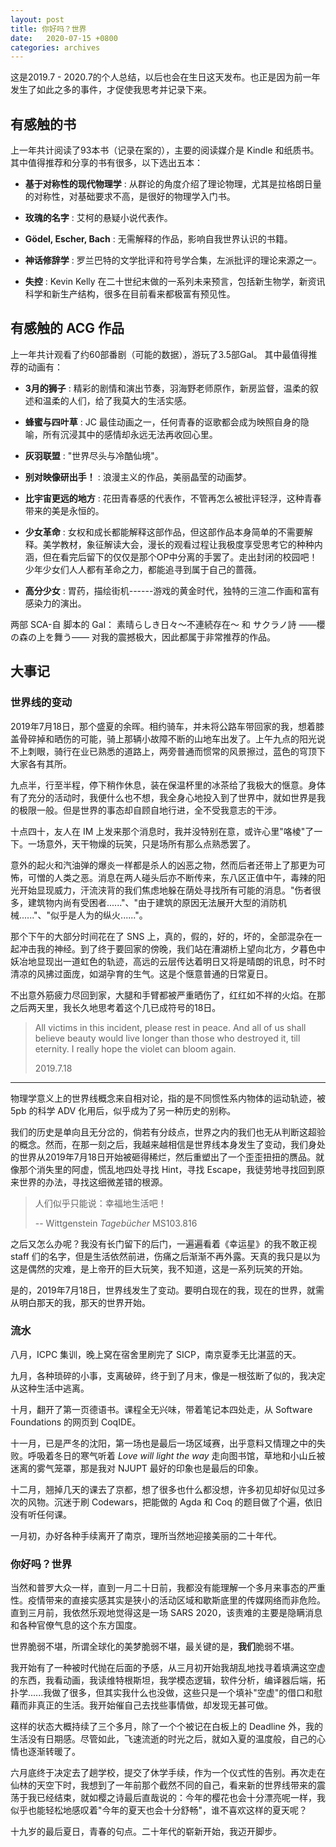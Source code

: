 ```yaml
---
layout: post
title: 你好吗？世界
date:   2020-07-15 +0800
categories: archives
---
```


这是2019.7 - 2020.7的个人总结，以后也会在生日这天发布。也正是因为前一年发生了如此之多的事件，才促使我思考并记录下来。

<!--more-->

有感触的书
----------

上一年共计阅读了93本书（记录在案的），主要的阅读媒介是 Kindle 和纸质书。
其中值得推荐和分享的书有很多，以下选出五本：

* **基于对称性的现代物理学** : 从群论的角度介绍了理论物理，尤其是拉格朗日量的对称性，对基础要求不高，是很好的物理学入门书。

* **玫瑰的名字** : 艾柯的悬疑小说代表作。

* **Gödel, Escher, Bach** : 无需解释的作品，影响自我世界认识的书籍。

* **神话修辞学** : 罗兰巴特的文学批评和符号学合集，左派批评的理论来源之一。

* **失控** : Kevin Kelly 在二十世纪末做的一系列未来预言，包括新生物学，新资讯科学和新生产结构，很多在目前看来都极富有预见性。

有感触的 ACG 作品
-----------------

上一年共计观看了约60部番剧（可能的数据），游玩了3.5部Gal。
其中最值得推荐的动画有：

* **3月的狮子** : 精彩的剧情和演出节奏，羽海野老师原作，新房监督，温柔的叙述和温柔的人们，给了我莫大的生活实感。

* **蜂蜜与四叶草** : JC 最佳动画之一，任何青春的讴歌都会成为映照自身的隐喻，所有沉浸其中的感情却永远无法再收回心里。

* **灰羽联盟** : "世界尽头与冷酷仙境"。

* **别对映像研出手！** : 浪漫主义的作品，美丽晶莹的动画梦。

* **比宇宙更远的地方** : 花田青春感的代表作，不管再怎么被批评轻浮，这种青春带来的美是永恒的。

* **少女革命** : 女权和成长都能解释这部作品，但这部作品本身简单的不需要解释。美学教材，象征解读大会，漫长的观看过程让我极度享受思考它的种种内涵，但在看完后留下的仅仅是那个OP中分离的手罢了。走出封闭的校园吧！少年少女们人人都有革命之力，都能追寻到属于自己的蔷薇。

* **高分少女** : 胃药，描绘街机------游戏的黄金时代，独特的三渲二作画和富有感染力的演出。

两部 SCA-自 脚本的 Gal： 素晴らしき日々～不連続存在～ 和 サクラノ詩 ——櫻の森の上を舞う—— 对我的震撼极大，因此都属于非常推荐的作品。

大事记
------

### 世界线的变动

2019年7月18日，那个盛夏的余晖。相约骑车，并未将公路车带回家的我，想着膝盖骨碎掉和晒伤的可能，骑上那辆小故障不断的山地车出发了。上午九点的阳光说不上刺眼，骑行在业已熟悉的道路上，两旁普通而惯常的风景擦过，蓝色的穹顶下大家各有其所。

九点半，行至半程，停下稍作休息，装在保温杯里的冰茶给了我极大的惬意。身体有了充分的活动时，我便什么也不想，我全身心地投入到了世界中，就如世界是我的极限一般。但是世界的事态却自顾自地行进，全不受我意志的干涉。

十点四十，友人在 IM 上发来那个消息时，我并没特别在意，或许心里"咯棱"了一下。一场意外，天干物燥的玩笑，只是场所有那么点熟悉罢了。

意外的起火和汽油弹的爆炎一样都是杀人的凶恶之物，然而后者还带上了那更为可怖，可憎的人类之恶。消息在两人碰头后亦不断传来，东八区正值中午，毒辣的阳光开始显现威力，汗流浃背的我们焦虑地躲在荫处寻找所有可能的消息。"伤者很多，建筑物内尚有受困者......"、"由于建筑的原因无法展开大型的消防机械......"、"似乎是人为的纵火......"。

那个下午的大部分时间花在了 SNS 上，真的，假的，好的，坏的，全部混杂在一起冲击我的神经。到了终于要回家的傍晚，我们站在漕湖桥上望向北方，夕暮色中妖冶地显现出一道虹色的轨迹，高远的云层传达着明日又将是晴朗的讯息，时不时清凉的风拂过面庞，如湖孕育的生气。这是个惬意普通的日常夏日。

不出意外筋疲力尽回到家，大腿和手臂都被严重晒伤了，红红如不祥的火焰。在那之后两天里，我长久地思考着这个几已成符号的18日。

> All victims in this incident, please rest in peace. And all of us shall believe beauty would live longer than those who destroyed it, till eternity. I really hope the violet can bloom again.
>
> 2019.7.18

----

物理学意义上的世界线概念来自相对论，指的是不同惯性系内物体的运动轨迹，被 5pb 的科学 ADV 化用后，似乎成为了另一种历史的别称。

我们的历史是单向且无分岔的，倘若有分歧点，世界之内的我们也无从判断这超验的概念。然而，在那一刻之后，我越来越相信是世界线本身发生了变动，我们身处的世界从2019年7月18日开始被砸得稀烂，然后重塑出了一个歪歪扭扭的赝品。就像那个消失里的阿虚，慌乱地四处寻找 Hint，寻找 Escape，我徒劳地寻找回到原来世界的办法，寻找这细微差错的根源。

> 人们似乎只能说：幸福地生活吧！
>
> -- Wittgenstein *Tagebücher* MS103.816

之后又怎么办呢？我没有长门留下的后门，一遍遍看着《幸运星》的我不敢正视 staff 们的名字，但是生活依然前进，伤痛之后渐渐不再外露。天真的我只是以为这是偶然的灾难，是上帝开的巨大玩笑，我不知道，这是一系列玩笑的开始。

是的，2019年7月18日，世界线发生了变动。要明白现在的我，现在的世界，就需从明白那天的我，那天的世界开始。

### 流水

八月，ICPC 集训，晚上窝在宿舍里刷完了 SICP，南京夏季无比湛蓝的天。

九月，各种琐碎的小事，支离破碎，终于到了月末，像是一根弦断了似的，我决定从这种生活中逃离。

十月，翻开了第一页德语书。课程全无兴味，带着笔记本四处走，从 Software Foundations 的网页到 CoqIDE。

十一月，已是严冬的沈阳，第一场也是最后一场区域赛，出乎意料又情理之中的失败。呼吸着冬日的寒气听着 *Love will light the way* 走向图书馆，草地和小山丘被迷离的雾气笼罩，那是我对 NJUPT 最好的印象也是最后的印象。

十二月，翘掉几天的课去了京都，想了很多也什么都没想，许多初见却好似见过多次的风物。沉迷于刷 Codewars，把能做的 Agda 和 Coq 的题目做了个遍，依旧没有听任何课。

一月初，办好各种手续离开了南京，理所当然地迎接美丽的二十年代。

### 你好吗？世界

当然和普罗大众一样，直到一月二十日前，我都没有能理解一个多月来事态的严重性。疫情带来的直接实感其实是狭小的活动区域和歇斯底里的传媒网络而非危险。直到三月前，我依然乐观地觉得这是一场
SARS 2020，该责难的主要是隐瞒消息和各种官僚气息的这个东方国度。

世界脆弱不堪，所谓全球化的美梦脆弱不堪，最关键的是，**我们**脆弱不堪。

我开始有了一种被时代抛在后面的予感，从三月初开始我胡乱地找寻着填满这空虚的东西，我看动画，我读维特根斯坦，我学模态逻辑，软件分析，编译器后端，拓扑学......我做了很多，但其实我什么也没做，这些只是一个填补"空虚"的借口和慰藉而非真正的生活。我开始催自己去找些事情做，却发现无甚可做。

这样的状态大概持续了三个多月，除了一个个被记在白板上的 Deadline 外，我的生活没有日期感。尽管如此，飞速流逝的时光之后，就如入夏的温度般，自己的心情也逐渐转暖了。

六月底终于决定去了趟学校，提交了休学手续，作为一个仪式性的告别。再次走在仙林的天空下时，我想到了一年前那个截然不同的自己，看来新的世界线带来的震荡于我已经结束，就如樱之诗最后直哉说的：今年的樱花也会十分漂亮呢一样，我似乎也能轻松地感叹着"今年的夏天也会十分舒畅"，谁不喜欢这样的夏天呢？

十九岁的最后夏日，青春的句点。二十年代的崭新开始，我迈开脚步。
